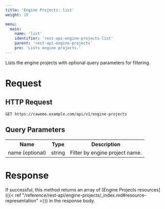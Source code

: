 ```yaml
---
title: 'Engine Projects: list'
weight: 10

menu:
  main:
    name: 'list'
    identifier: 'rest-api-engine-projects-list'
    parent: 'rest-api-engine-projects'
    pre: 'Lists engine projects.'
---
```


Lists the engine projects with optional query parameters for filtering.

# Request

## HTTP Request

```
GET https://cawemo.example.com/api/v1/engine-projects
```

## Query Parameters

<table class="table table-striped">
  <tr>
    <th>Name</th>
    <th>Type</th>
    <th>Description</th>
  </tr>
  <tr>
    <td>name (optional)</td>
    <td>string</td>
    <td>Filter by engine project name.</td>
  </tr>
</table>

# Response

If successful, this method returns an array of [Engine Projects resources]({{< ref "/reference/rest-api/engine-projects/_index.md#resource-representation" >}}) in the response body.
